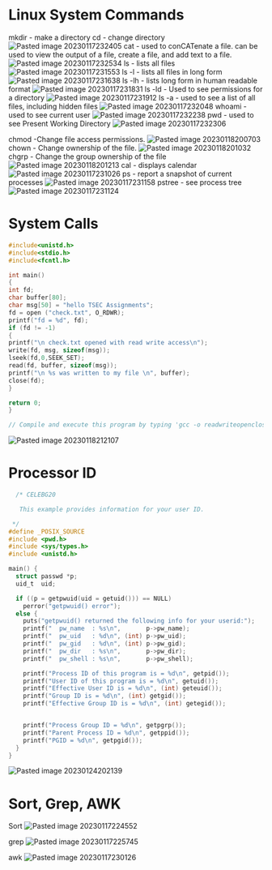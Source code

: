 # Linux System Commands

mkdir - make a directory
cd - change directory
![Pasted image 20230117232405](/Attachments/Pasted%20image%2020230117232405.png)
cat - used to conCATenate a file. can be used to view the output of a file, create a file, and add text to a file.
![Pasted image 20230117232534](Attachments/Pasted%20image%2020230117232534.png)
ls - lists all files
![Pasted image 20230117231553](Attachments/Pasted%20image%2020230117231553.png)
ls -l - lists all files in long form
![Pasted image 20230117231638](Attachments/Pasted%20image%2020230117231638.png)
ls -lh - lists long form in human readable format
![Pasted image 20230117231831](Attachments/Pasted%20image%2020230117231831.png)
ls -ld - Used to see permissions for a directory
![Pasted image 20230117231912](Attachments/Pasted%20image%2020230117231912.png)
ls -a - used to see a list of all files, including hidden files
![Pasted image 20230117232048](Attachments/Pasted%20image%2020230117232048.png)
whoami - used to see current user
![Pasted image 20230117232238](Attachments/Pasted%20image%2020230117232238.png)
pwd - used to see Present Working Directory
![Pasted image 20230117232306](Attachments/Pasted%20image%2020230117232306.png)

chmod -Change file access permissions.
![Pasted image 20230118200703](Attachments/Pasted%20image%2020230118200703.png)
chown - Change ownership of the file.
![Pasted image 20230118201032](Attachments/Pasted%20image%2020230118201032.png)
chgrp - Change the group ownership of the file
![Pasted image 20230118201213](Attachments/Pasted%20image%2020230118201213.png)
cal - displays calendar
![Pasted image 20230117231026](Attachments/Pasted%20image%2020230117231026.png)
ps - report a snapshot of current processes
![Pasted image 20230117231158](Attachments/Pasted%20image%2020230117231158.png)
pstree - see process tree
![Pasted image 20230117231124](Attachments/Pasted%20image%2020230117231124.png)
# System Calls
```c
#include<unistd.h>
#include<stdio.h>
#include<fcntl.h>

int main()
{
int fd;
char buffer[80];
char msg[50] = "hello TSEC Assignments";
fd = open ("check.txt", O_RDWR);
printf("fd = %d", fd);
if (fd != -1)
{
printf("\n check.txt opened with read write access\n");
write(fd, msg, sizeof(msg));
lseek(fd,0,SEEK_SET);
read(fd, buffer, sizeof(msg));
printf("\n %s was written to my file \n", buffer);
close(fd);
}

return 0;
}

// Compile and execute this program by typing 'gcc -o readwriteopenclose readwriteopenclose.c' and then ./readwriteopenclose
```

![Pasted image 20230118212107](Attachments/Pasted%20image%2020230118212107.png)
# Processor ID

```c
  /* CELEBG20

   This example provides information for your user ID.

 */
#define _POSIX_SOURCE
#include <pwd.h>
#include <sys/types.h>
#include <unistd.h>

main() {
  struct passwd *p;
  uid_t  uid;

  if ((p = getpwuid(uid = getuid())) == NULL)
    perror("getpwuid() error");
  else {
    puts("getpwuid() returned the following info for your userid:");
    printf("  pw_name  : %s\n",       p->pw_name);
    printf("  pw_uid   : %d\n", (int) p->pw_uid);
    printf("  pw_gid   : %d\n", (int) p->pw_gid);
    printf("  pw_dir   : %s\n",       p->pw_dir);
    printf("  pw_shell : %s\n",       p->pw_shell);

    printf("Process ID of this program is = %d\n", getpid());
    printf("User ID of this program is = %d\n", getuid());
    printf("Effective User ID is = %d\n", (int) geteuid());
    printf("Group ID is = %d\n", (int) getgid());
    printf("Effective Group ID is = %d\n", (int) getegid());


    printf("Process Group ID = %d\n", getpgrp());
    printf("Parent Process ID = %d\n", getppid());
    printf("PGID = %d\n", getpgid());
  }
}
```

![Pasted image 20230124202139](Attachments/Pasted%20image%2020230124202139.png)

# Sort, Grep, AWK

Sort
![Pasted image 20230117224552](Attachments/Pasted%20image%2020230117224552.png)

grep
![Pasted image 20230117225745](Attachments/Pasted%20image%2020230117225745.png)

awk
![Pasted image 20230117230126](Attachments/Pasted%20image%2020230117230126.png)